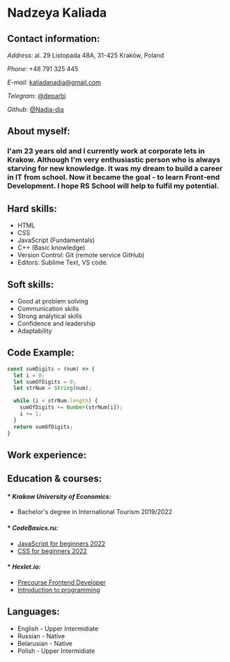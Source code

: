 # **Nadzeya Kaliada**


## **Contact information:**

*Address:* al. 29 Listopada 48A, 31-425 Kraków, Poland

*Phone:* +48 791 325 445

*E-mail:* kaliadanadia@gmail.com

*Telegram:* [@deparbi](https://t.me/deparbi)

*Github:* [@Nadia-dia](https://github.com/Nadia-dia)

## **About myself:**

### I'am 23 years old and I currently work at corporate lets in Krakow. Although I'm very enthusiastic person who is always starving for new knowledge. It was my dream to build a career in IT from school. Now it became the goal - to learn Front-end Development. I hope RS School will help to fulfil my potential.

## **Hard skills:**

* HTML
* CSS
* JavaScript (Fundamentals)
* C++ (Basic knowledge)
* Version Control: Git (remote service GitHub)
* Editors: Sublime Text, VS code.


## **Soft skills:**

* Good at problem solving
* Communication skills
* Strong analytical skills
* Confidence and leadership
* Adaptability


## **Code Example:**

```javascript
const sumDigits = (num) => {
  let i = 0;
  let sumOfDigits = 0;
  let strNum = String(num);

  while (i < strNum.length) {
    sumOfDigits += Number(strNum[i]); 
    i += 1;
  }
  return sumOfDigits;
}
```

## **Work experience:**


## **Education & courses:**


#### * *Krakow University of Economics:*
  - Bachelor's degree in International Tourism 2019/2022  

#### * *CodeBasics.ru:* 
  - [JavaScript for beginners 2022](https://code-basics.com/ru/languages/javascript)
  - [CSS for beginners 2022](https://code-basics.com/ru/languages/css) 

#### * *Hexlet.io:* 
  - [Precourse Frontend Developer](https://pre.hexlet.io/frontend/?utm_source=hexlet&utm_medium=referral&utm_campaign=base-frontend&utm_term=from_section_pre&roistat_visit=7719883&_gl=1*sssnug*_ga*ODI5NjA1NDMuMTY3OTMzOTQ3NA..*_ga_PM3R85EKHN*MTY3OTMzOTQ3My4xLjEuMTY3OTMzOTY0Ny40Ny4wLjA.#after)
  - [Introduction to programming](https://ru.hexlet.io/courses/introduction_to_programming)

## **Languages:**

* English - Upper Intermidiate
* Russian - Native
* Belarusian - Native
* Polish - Upper Intermidiate